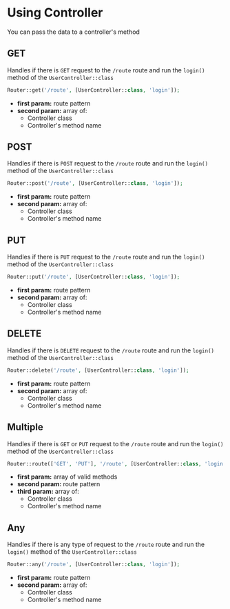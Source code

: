 # Using Controller

You can pass the data to a controller's method

## GET

Handles if there is `GET` request to the `/route` route and run the `login()` method of the `UserController::class`

```php
Router::get('/route', [UserController::class, 'login']);
```
- **first param:** route pattern
- **second param:** array of:
    - Controller class
    - Controller's method name


## POST

Handles if there is `POST` request to the `/route` route and run the `login()` method of the `UserController::class`

```php
Router::post('/route', [UserController::class, 'login']);
```
- **first param:** route pattern
- **second param:** array of:
    - Controller class
    - Controller's method name


## PUT

Handles if there is `PUT` request to the `/route` route and run the `login()` method of the `UserController::class`

```php
Router::put('/route', [UserController::class, 'login']);
```
- **first param:** route pattern
- **second param:** array of:
    - Controller class
    - Controller's method name


## DELETE

Handles if there is `DELETE` request to the `/route` route and run the `login()` method of the `UserController::class`

```php
Router::delete('/route', [UserController::class, 'login']);
```
- **first param:** route pattern
- **second param:** array of:
    - Controller class
    - Controller's method name

## Multiple

Handles if there is `GET` or `PUT` request to the `/route` route and run the `login()` method of the `UserController::class`

```php
Router::route(['GET', 'PUT'], '/route', [UserController::class, 'login']);
```
- **first param:** array of valid methods
- **second param:** route pattern
- **third param:** array of:
    - Controller class
    - Controller's method name

## Any

Handles if there is any type of request to the `/route` route and run the `login()` method of the `UserController::class`

```php
Router::any('/route', [UserController::class, 'login']);
```
- **first param:** route pattern
- **second param:** array of:
    - Controller class
    - Controller's method name
